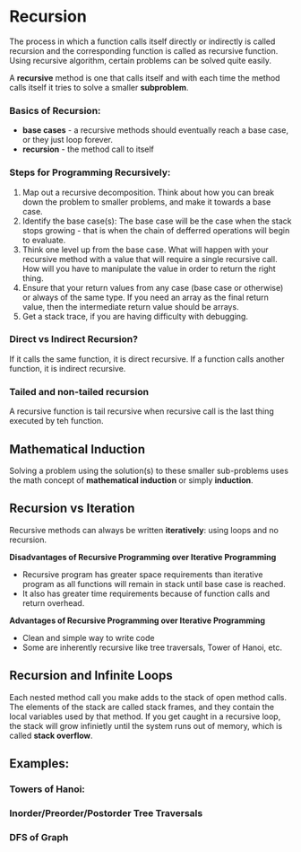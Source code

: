 # Recursion

The process in which a function calls itself directly or indirectly is called recursion and the corresponding function is called as recursive function. Using recursive algorithm, certain problems can be solved quite easily.

A __recursive__ method is one that calls itself and with each time the method calls itself it tries to solve a smaller __subproblem__.

### Basics of Recursion:
* __base cases__ - a recursive methods should eventually reach a base case, or they just loop forever.
* __recursion__ - the method call to itself

### Steps for Programming Recursively:
1. Map out a recursive decomposition. Think about how you can break down the problem to smaller problems, and make it towards a base case.
2. Identify the base case(s): The base case will be the case when the stack stops growing - that is when the chain of defferred operations will begin to evaluate.
3. Think one level up from the base case. What will happen with your recursive method with a value that will require a single recursive call. How will you have to manipulate the value in order to return the right thing.
4. Ensure that your return values from any case (base case or otherwise) or always of the same type. If you need an array as the final return value, then the intermediate return value should be arrays.
5. Get a stack trace, if you are having difficulty with debugging.

### Direct vs Indirect Recursion?
If it calls the same function, it is direct recursive. If a function calls another function, it is indirect recursive.

### Tailed and non-tailed recursion
A recursive function is tail recursive when recursive call is the last thing executed by teh function.

## Mathematical Induction
Solving a problem using the solution(s) to these smaller sub-problems uses the math concept of __mathematical induction__ or simply __induction__.

## Recursion vs Iteration
Recursive methods can always be written __iteratively__: using loops and no recursion.

__Disadvantages of Recursive Programming over Iterative Programming__
* Recursive program has greater space requirements than iterative program as all functions will remain in stack until base case is reached.
* It also has greater time requirements because of function calls and return overhead.

__Advantages of Recursive Programming over Iterative Programming__
* Clean and simple way to write code
* Some are inherently recursive like tree traversals, Tower of Hanoi, etc.

## Recursion and Infinite Loops
Each nested method call you make adds to the stack of open method calls. The elements of the stack are called stack frames, and they contain the local variables used by that method. If you get caught in a recursive loop, the stack will grow infinietly until the system runs out of memory, which is called __stack overflow__.


## Examples:

### Towers of Hanoi:
### Inorder/Preorder/Postorder Tree Traversals
### DFS of Graph
